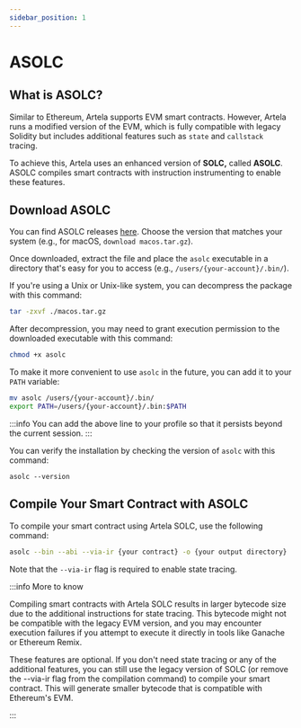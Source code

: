```yaml
---
sidebar_position: 1
---
```


# ASOLC

## What is ASOLC?

Similar to Ethereum, Artela supports EVM smart contracts. However, Artela runs a modified version of the EVM, which is fully compatible with legacy Solidity but includes additional features such as `state` and `callstack` tracing.

To achieve this, Artela uses an enhanced version of **SOLC,** called **ASOLC**. ASOLC compiles smart contracts with instruction instrumenting to enable these features.

## Download ASOLC

You can find ASOLC releases [here](https://github.com/artela-network/solidity/releases/tag/v0.8.21-atl). Choose the version that matches your system (e.g., for macOS, `download macos.tar.gz`).

Once downloaded, extract the file and place the `asolc` executable in a directory that's easy for you to access (e.g., `/users/{your-account}/.bin/`).

If you're using a Unix or Unix-like system, you can decompress the package with this command:

```bash
tar -zxvf ./macos.tar.gz
```

After decompression, you may need to grant execution permission to the downloaded executable with this command:

```bash
chmod +x asolc
```
To make it more convenient to use `asolc` in the future, you can add it to your `PATH` variable:

```bash
mv asolc /users/{your-account}/.bin/
export PATH=/users/{your-account}/.bin:$PATH
```

:::info 
You can add the above line to your profile so that it persists beyond the current session.
:::

You can verify the installation by checking the version of `asolc` with this command:

```shell
asolc --version
```

## Compile Your Smart Contract with ASOLC

To compile your smart contract using Artela SOLC, use the following command:

```bash
asolc --bin --abi --via-ir {your contract} -o {your output directory}
```

Note that the `--via-ir` flag is required to enable state tracing.

:::info More to know

Compiling smart contracts with Artela SOLC results in larger bytecode size due to the additional instructions for state tracing. This bytecode might not be compatible with the legacy EVM version, and you may encounter execution failures if you attempt to execute it directly in tools like Ganache or Ethereum Remix.

These features are optional. If you don't need state tracing or any of the additional features, you can still use the legacy version of SOLC (or remove the --via-ir flag from the compilation command) to compile your smart contract. This will generate smaller bytecode that is compatible with Ethereum's EVM.

:::
